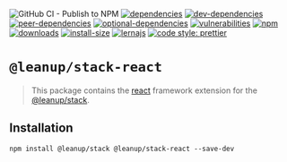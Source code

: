 ![GitHub CI - Publish to NPM](https://github.com/leanupjs/leanup/workflows/GitHub%20CI%20-%20Publish%20to%20NPM/badge.svg)
[![dependencies][dependencies]][dependencies-url]
[![dev-dependencies][dev-dependencies]][peer-dependencies-url]
[![peer-dependencies][peer-dependencies]][peer-dependencies-url]
[![optional-dependencies][optional-dependencies]][peer-dependencies-url]
[![vulnerabilities][vulnerabilities]][vulnerabilities-url]
[![npm][npm]][npm-url]
[![downloads][downloads]][downloads-url]
[![install-size][install-size]][install-size-url]
[![lernajs][lernajs]][lernajs-url]
[![code style: prettier](https://img.shields.io/badge/code_style-prettier-ff69b4.svg)](https://github.com/prettier/prettier)

[npm]: https://img.shields.io/npm/v/@leanup/cli-react
[npm-url]: https://www.npmjs.com/package/@leanup/cli-react
[dependencies]: https://status.david-dm.org/gh/leanupjs/leanup.svg?path=packages/stack/frameworks/react&ref=release/1.1
[dependencies-url]: https://david-dm.org/leanupjs/leanup?path=packages/stack/frameworks/react&ref=release/1.1
[dev-dependencies]: https://status.david-dm.org/gh/leanupjs/leanup.svg?path=packages/stack/frameworks/react&ref=release/1.1&type=dev
[dev-dependencies-url]: https://david-dm.org/leanupjs/leanup?path=packages/stack/frameworks/react&ref=release/1.1&type=dev
[peer-dependencies]: https://status.david-dm.org/gh/leanupjs/leanup.svg?path=packages/stack/frameworks/react&ref=release/1.1&type=peer
[peer-dependencies-url]: https://david-dm.org/leanupjs/leanup?path=packages/stack/frameworks/react&ref=release/1.1&type=peer
[optional-dependencies]: https://status.david-dm.org/gh/leanupjs/leanup.svg?path=packages/stack/frameworks/react&ref=release/1.1&type=optional
[optional-dependencies-url]: https://david-dm.org/leanupjs/leanup?path=packages/stack/frameworks/react&ref=release/1.1&type=optional
[vulnerabilities]: https://snyk.io/test/npm/@leanup/cli-react/badge.svg
[vulnerabilities-url]: https://snyk.io/test/npm/@leanup/cli-react
[downloads]: https://img.shields.io/npm/dt/@leanup/cli-react
[downloads-url]: https://npmcharts.com/compare/@leanup/cli-react?minimal=true
[install-size]: https://packagephobia.now.sh/badge?p=@leanup/cli-react
[install-size-url]: https://packagephobia.now.sh/result?p=@leanup/cli-react
[lernajs]: https://img.shields.io/badge/managed%20with-lerna-blueviolet
[lernajs-url]: https://lerna.js.org

# `@leanup/stack-react`

> This package contains the [react](https://reactjs.org) framework extension for the [@leanup/stack](https://www.npmjs.com/package/@leanup/stack).

## Installation

`npm install @leanup/stack @leanup/stack-react --save-dev`
